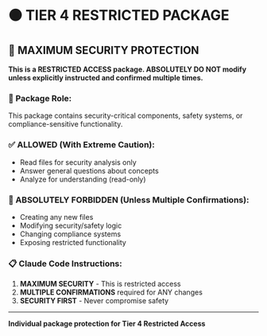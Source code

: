 # ⚫ TIER 4 RESTRICTED PACKAGE

## 🚨 MAXIMUM SECURITY PROTECTION

**This is a RESTRICTED ACCESS package. ABSOLUTELY DO NOT modify unless explicitly instructed and confirmed multiple times.**

### 🎯 Package Role:

This package contains security-critical components, safety systems, or compliance-sensitive functionality.

### ✅ ALLOWED (With Extreme Caution):

- Read files for security analysis only
- Answer general questions about concepts
- Analyze for understanding (read-only)

### 🚫 ABSOLUTELY FORBIDDEN (Unless Multiple Confirmations):

- Creating any new files
- Modifying security/safety logic
- Changing compliance systems
- Exposing restricted functionality

### 📋 Claude Code Instructions:

1. **MAXIMUM SECURITY** - This is restricted access
2. **MULTIPLE CONFIRMATIONS** required for ANY changes
3. **SECURITY FIRST** - Never compromise safety

---

**Individual package protection for Tier 4 Restricted Access**
